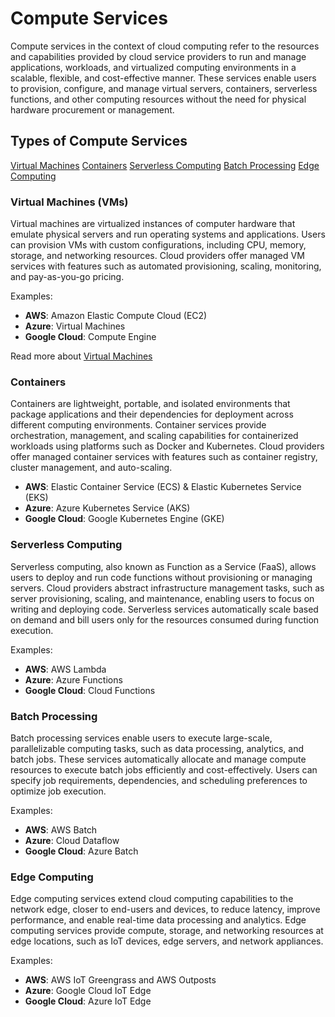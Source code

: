 # Compute Services

Compute services in the context of cloud computing refer to the resources and capabilities provided by cloud service providers to run and manage applications, workloads, and virtualized computing environments in a scalable, flexible, and cost-effective manner. These services enable users to provision, configure, and manage virtual servers, containers, serverless functions, and other computing resources without the need for physical hardware procurement or management. 

## Types of Compute Services

[Virtual Machines](#virtual-machines-vms)
[Containers](#containers)
[Serverless Computing](#serverless-computing)
[Batch Processing](#batch-processing)
[Edge Computing](#edge-computing)

### Virtual Machines (VMs)

Virtual machines are virtualized instances of computer hardware that emulate physical servers and run operating systems and applications. Users can provision VMs with custom configurations, including CPU, memory, storage, and networking resources. Cloud providers offer managed VM services with features such as automated provisioning, scaling, monitoring, and pay-as-you-go pricing.

Examples:

- **AWS**: Amazon Elastic Compute Cloud (EC2)
- **Azure**: Virtual Machines 
- **Google Cloud**: Compute Engine

Read more about [Virtual Machines](compute/virtual-machines/taxonomy.md)

### Containers

Containers are lightweight, portable, and isolated environments that package applications and their dependencies for deployment across different computing environments. Container services provide orchestration, management, and scaling capabilities for containerized workloads using platforms such as Docker and Kubernetes. Cloud providers offer managed container services with features such as container registry, cluster management, and auto-scaling.

- **AWS**: Elastic Container Service (ECS) & Elastic Kubernetes Service (EKS)
- **Azure**: Azure Kubernetes Service (AKS)
- **Google Cloud**: Google Kubernetes Engine (GKE)

### Serverless Computing

Serverless computing, also known as Function as a Service (FaaS), allows users to deploy and run code functions without provisioning or managing servers. Cloud providers abstract infrastructure management tasks, such as server provisioning, scaling, and maintenance, enabling users to focus on writing and deploying code. Serverless services automatically scale based on demand and bill users only for the resources consumed during function execution.

Examples:

- **AWS**: AWS Lambda
- **Azure**: Azure Functions
- **Google Cloud**: Cloud Functions

### Batch Processing

Batch processing services enable users to execute large-scale, parallelizable computing tasks, such as data processing, analytics, and batch jobs. These services automatically allocate and manage compute resources to execute batch jobs efficiently and cost-effectively. Users can specify job requirements, dependencies, and scheduling preferences to optimize job execution. 

Examples:

- **AWS**: AWS Batch
- **Azure**: Cloud Dataflow
- **Google Cloud**: Azure Batch

### Edge Computing

Edge computing services extend cloud computing capabilities to the network edge, closer to end-users and devices, to reduce latency, improve performance, and enable real-time data processing and analytics. Edge computing services provide compute, storage, and networking resources at edge locations, such as IoT devices, edge servers, and network appliances.

Examples:

- **AWS**: AWS IoT Greengrass and AWS Outposts
- **Azure**: Google Cloud IoT Edge
- **Google Cloud**: Azure IoT Edge